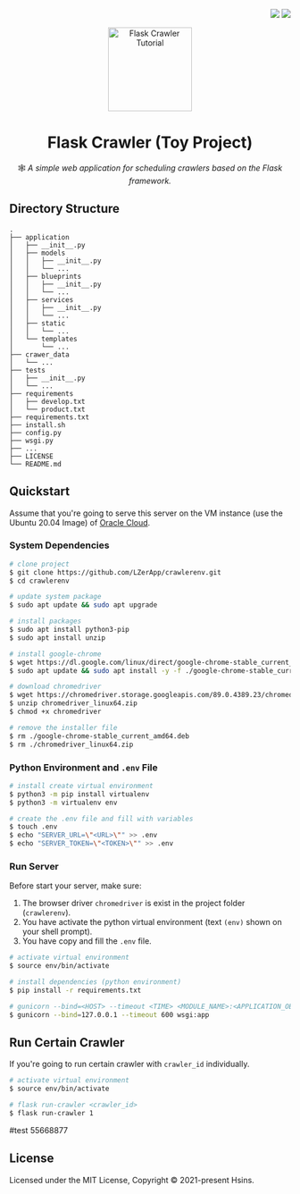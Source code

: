 <!-- Badge for License -->
<div align="right">

  [![](https://img.shields.io/badge/docs-Tutorial-F7D360.svg?logo=&style=flat-square)](https://github.com/LZerApp/crawlerenv/wiki)
  [![](https://img.shields.io/github/license/LZerApp/crawlerenv.svg?style=flat-square)](./LICENSE)

</div>

<!-- Logo -->
<p align="center">
  <img src="https://i.imgur.com/Ar77xLR.png" alt="Flask Crawler Tutorial" height="150px">
</p>


<!-- Title and Description -->
<div align="center">

# Flask Crawler (Toy Project)

🕸️ _A simple web application for scheduling crawlers based on the Flask framework._

</div>

## Directory Structure

```
.
├── application
│   ├── __init__.py
│   ├── models
│   │   ├── __init__.py
│   │   └── ...
│   ├── blueprints
│   │   ├── __init__.py
│   │   └── ...
│   ├── services
│   │   ├── __init__.py
│   │   └── ...
│   ├── static
│   │   └── ...
│   └── templates
│       └── ...
├── crawer_data
│   └── ...
├── tests
│   ├── __init__.py
│   └── ...
├── requirements
│   ├── develop.txt
│   └── product.txt
├── requirements.txt
├── install.sh
├── config.py
├── wsgi.py
├── ...
├── LICENSE
└── README.md
```

## Quickstart

Assume that you're going to serve this server on the VM instance (use the Ubuntu 20.04 Image) of [Oracle Cloud](https://cloud.oracle.com/).

### System Dependencies

```bash
# clone project
$ git clone https://github.com/LZerApp/crawlerenv.git
$ cd crawlerenv

# update system package
$ sudo apt update && sudo apt upgrade

# install packages
$ sudo apt install python3-pip
$ sudo apt install unzip

# install google-chrome
$ wget https://dl.google.com/linux/direct/google-chrome-stable_current_amd64.deb
$ sudo apt update && sudo apt install -y -f ./google-chrome-stable_current_amd64.deb

# download chromedriver
$ wget https://chromedriver.storage.googleapis.com/89.0.4389.23/chromedriver_linux64.zip
$ unzip chromedriver_linux64.zip
$ chmod +x chromedriver

# remove the installer file
$ rm ./google-chrome-stable_current_amd64.deb
$ rm ./chromedriver_linux64.zip
```

### Python Environment and `.env` File

```bash
# install create virtual environment
$ python3 -m pip install virtualenv
$ python3 -m virtualenv env

# create the .env file and fill with variables
$ touch .env
$ echo "SERVER_URL=\"<URL>\"" >> .env
$ echo "SERVER_TOKEN=\"<TOKEN>\"" >> .env
```

### Run Server

Before start your server, make sure:

1. The browser driver `chromedriver` is exist in the project folder (`crawlerenv`).
2. You have activate the python virtual environment (text `(env)` shown on your shell prompt).
3. You have copy and fill the `.env` file.

```bash
# activate virtual environment
$ source env/bin/activate

# install dependencies (python environment)
$ pip install -r requirements.txt

# gunicorn --bind=<HOST> --timeout <TIME> <MODULE_NAME>:<APPLICATION_OBJECT>
$ gunicorn --bind=127.0.0.1 --timeout 600 wsgi:app
```

## Run Certain Crawler

If you're going to run certain crawler with `crawler_id` individually.

```bash
# activate virtual environment
$ source env/bin/activate

# flask run-crawler <crawler_id>
$ flask run-crawler 1
```
#test 55668877
## License

Licensed under the MIT License, Copyright © 2021-present Hsins.